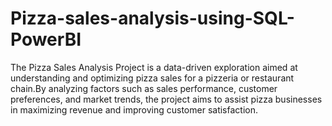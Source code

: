 # Pizza-sales-analysis-using-SQL-PowerBI
The Pizza Sales Analysis Project is a data-driven exploration aimed at understanding and optimizing pizza sales for a pizzeria or restaurant chain.By analyzing factors such as sales performance, customer preferences, and market trends, the project aims to assist pizza businesses in maximizing revenue and improving customer satisfaction.
